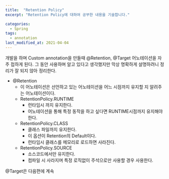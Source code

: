 ```yaml
---
title:  "Retention Policy"
excerpt: "Retention Policy에 대하여 공부한 내용을 기술합니다."

categories:
  - Spring
tags:
  - annotation
last_modified_at: 2021-04-04
---
```


개발을 하며 Custom annotation을 만들때 @Retention, @Target 어노테이션을 자주 접하게 된다.
그 동안 사용하며 알고 있다고 생각했지만 막상 명확하게 설명하려니 정리가 잘 되지 않아 정리한다.


* @Retention
  * 이 어노테이션은 선언하고 있는 어노테이션을 어느 시점까지 유지할 지 알려주는 어노테이션이다.
  * RetentionPolicy.RUNTIME
    - 런타임시 까지 유지한다.
    - 어노테이션을 통해 특정 동작을 하고 싶다면 RUNTIME시점까지 유지해야한다.
  * RetentionPolicy.CLASS
    - 클래스 파일까지 유지한다.
    - 이 옵션이 Retention의 Default이다.
    - 런타임시 클래스를 메모리로 로드하면 사라진다.
  * RetentionPolicy.SOURCE
    - 소스코드에서만 유지한다.
    - 컴파일 시 사라지며 특정 로직없이 주석으로만 사용할 경우 사용한다.


@Target은 다음편에 계속
